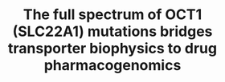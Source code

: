 ---
title: "The full spectrum of OCT1 (SLC22A1) mutations bridges transporter biophysics to drug pharmacogenomics"
authors: "Sook Wah Yee&#42;, **Christian Macdonald**&#42;, Darko Mitrovic&#42;, Xujia Zhou, Megan L. Koleske, Jia Yang, Dina Buitrago Silva, **Patrick Rockefeller Grimes**, **Donovan Trinidad**, Swati S. More, Linda Kachuri, John S. Witte, Lucie Delemotte†, Kathleen M. Giacomini†, **Willow Coyote-Maestas**†"
journal: "Biorxiv"
pub_date: "2023-06-08"
image: "/assets/img/pub/2023_Yee.png"
biorxiv_version: "2023.06.06.543963v1"
links:
  - name: "Celebratory Tweetstorm by Willow Coyote-Maestas"
    url: "https://twitter.com/willowcoyote/status/1666837879245651968"
---